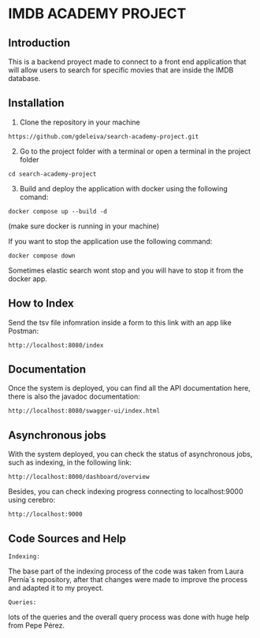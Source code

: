 # IMDB ACADEMY PROJECT
## Introduction

This is a backend proyect made to connect to a front end application that will allow users to search for specific movies that are inside the IMDB database.

## Installation
1. Clone the repository in your machine
```
https://github.com/gdeleiva/search-academy-project.git
```
2. Go to the project folder with a terminal or open a terminal in the project folder
```
cd search-academy-project
```
3. Build and deploy the application with docker using the following comand:
```
docker compose up --build -d
```
(make sure docker is running in your machine)

If you want to stop the application use the following command:
```
docker compose down
```
Sometimes elastic search wont stop and you will have to stop it from the docker app.

## How to Index

Send the tsv file infomration inside a form to this link with an app like Postman:

```
http://localhost:8080/index
```


## Documentation
Once the system is deployed, you can find all the API documentation here, there is also the javadoc documentation:
```
http://localhost:8080/swagger-ui/index.html
```

## Asynchronous jobs
With the system deployed, you can check the status of asynchronous jobs, such as indexing, in the following link:
```
http://localhost:8000/dashboard/overview
```
Besides, you can check indexing progress connecting to localhost:9000 using cerebro:
```
http://localhost:9000
```

## Code Sources and Help
 
```
Indexing:
``` 
The base part of the indexing process of the code was taken from Laura Pernía´s repository, after that changes were made to improve
the process and adapted it to my proyect.
```
Queries:
```
lots of the queries and the overall query process was done with huge help from Pepe Pérez.
 
